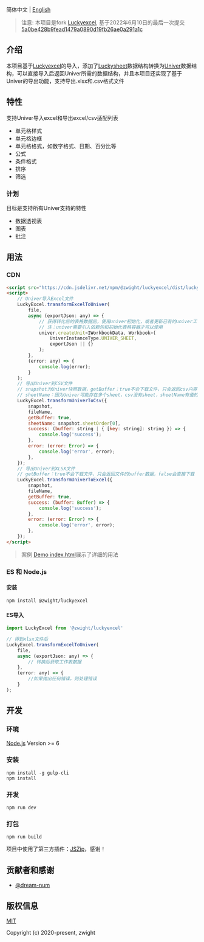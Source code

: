 简体中文 | [English](./README.md)

>注意:
本项目是fork [Luckyexcel](https://github.com/dream-num/Luckyexcel), 基于2022年6月10日的最后一次提交[5a0be428b9fead1479a0890d19fb26ae0a291a1c](https://github.com/dream-num/Luckyexcel/commit/5a0be428b9fead1479a0890d19fb26ae0a291a1c)

## 介绍

本项目基于[Luckyexcel](https://github.com/dream-num/Luckyexcel)的导入，添加了[Luckysheet](https://github.com/mengshukeji/Luckysheet)数据结构转换为[Univer](https://github.com/dream-num/univer)数据结构，可以直接导入后返回Univer所需的数据结构，并且本项目还实现了基于Univer的导出功能，支持导出.xlsx和.csv格式文件

## 特性
支持Univer导入excel和导出excel/csv适配列表

- 单元格样式
- 单元格边框
- 单元格格式，如数字格式、日期、百分比等
- 公式
- 条件格式
- 排序
- 筛选

### 计划

目标是支持所有Univer支持的特性

- 数据透视表
- 图表
- 批注

## 用法

### CDN
```html
<script src="https://cdn.jsdelivr.net/npm/@zwight/luckyexcel/dist/luckyexcel.umd.min.js"></script>
<script>
    // Univer导入Excel文件
    LuckyExcel.transformExcelToUniver(
        file,
        async (exportJson: any) => {
            // 获得转化后的表格数据后，使用univer初始化，或者更新已有的univer工作簿
            // 注：univer需要引入依赖包和初始化表格容器才可以使用
            univer.createUnit<IWorkbookData, Workbook>(
                UniverInstanceType.UNIVER_SHEET,
                exportJson || {}
            );
        },
        (error: any) => {
            console.log(error);
        }
    );
    // 导出Univer到CSV文件
    // snapshot为Univer快照数据，getBuffer：true不会下载文件，只会返回csv内容，false会直接下载
    // sheetName：因为Univer可能存在多个sheet，csv没有sheet，sheetName有值的情况下只会下载指定sheet名称的数据，不传会下载所有sheet，文件名为${fileName}_${sheet.name}
    LuckyExcel.transformUniverToCsv({
        snapshot,
        fileName,
        getBuffer: true,
        sheetName: snapshot.sheetOrder[0],
        success: (buffer: string | { [key: string]: string }) => {
            console.log('success');
        },
        error: (error: Error) => {
            console.log('error', error);
        },
    });
    // 导出Univer到XLSX文件
    // getBuffer：true不会下载文件，只会返回文件的buffer数据，false会直接下载
    LuckyExcel.transformUniverToExcel({
        snapshot,
        fileName,
        getBuffer: true,
        success: (buffer: Buffer) => {
            console.log('success');
        },
        error: (error: Error) => {
            console.log('error', error);
        },
    });
</script>
```
> 案例 [Demo index.html](./src/index.html)展示了详细的用法

### ES 和 Node.js

#### 安装
```shell
npm install @zwight/luckyexcel
```

#### ES导入
```js
import LuckyExcel from '@zwight/luckyexcel'

// 得到xlsx文件后
LuckyExcel.transformExcelToUniver(
    file,
    async (exportJson: any) => {
        // 转换后获取工作表数据
    },
    (error: any) => {
        //如果抛出任何错误，则处理错误
    }
);
```

## 开发

### 环境
[Node.js](https://nodejs.org/en/) Version >= 6 

### 安装
```
npm install -g gulp-cli
npm install
```
### 开发
```
npm run dev
```
### 打包
```
npm run build
```

项目中使用了第三方插件：[JSZip](https://github.com/Stuk/jszip)，感谢！

## 贡献者和感谢
- [@dream-num](https://github.com/dream-num)

## 版权信息
[MIT](http://opensource.org/licenses/MIT)

Copyright (c) 2020-present, zwight
